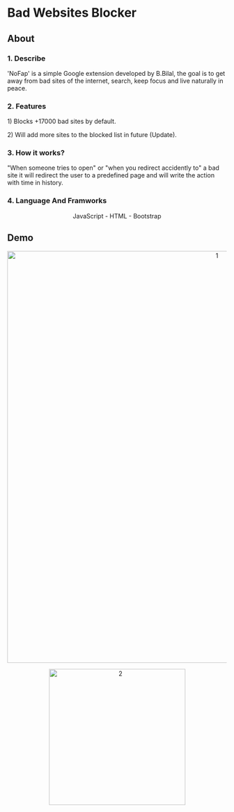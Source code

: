 # Bad Websites Blocker
<h2 align="left">About</h2>
<div >
    <h3 align="left">1. Describe</h3>
     <p>
     'NoFap' is a simple Google extension developed by B.Bilal, the goal is to get away from bad sites of the internet, search, keep focus and live naturally in peace.
     </p>
   <h3 align="left">2. Features</h3>
     <p align="left">
        1) Blocks +17000 bad sites by default.
     </p>
     <p align="left">
        2) Will add more sites to the blocked list in future (Update).
     </p>
   <h3 align="left">3. How it works?</h3>
   <p>
     "When someone tries to open" or "when you redirect accidently to" a bad site it will redirect the user to a predefined page and will write the action with time in history.   
   </p>
   <h3 align="left">4. Language And Framworks</h3>
   <p align="center">JavaScript - HTML - Bootstrap</p>
</div>
<h2 align="left">Demo</h2>
<div align="center">
   <p>
      <img width="947" alt="1" src="https://user-images.githubusercontent.com/74218805/229000171-f8cf5b69-47e2-4881-bfa1-d08cbced2790.PNG">
   </p>
   <p>
      <img width="313" alt="2" src="https://user-images.githubusercontent.com/74218805/229000168-d27dd71c-4799-4ff0-9f4e-96e72307156e.PNG">
   </p>
</div>

